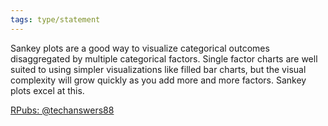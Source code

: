 ```yaml
---
tags: type/statement
---
```

Sankey plots are a good way to visualize categorical outcomes disaggregated by multiple categorical factors. Single factor charts are well suited to using simpler visualizations like filled bar charts, but the visual complexity will grow quickly as you add more and more factors. Sankey plots excel at this.

[RPubs: @techanswers88](https://rpubs.com/techanswers88/sankey-with-own-data-in-ggplot)
